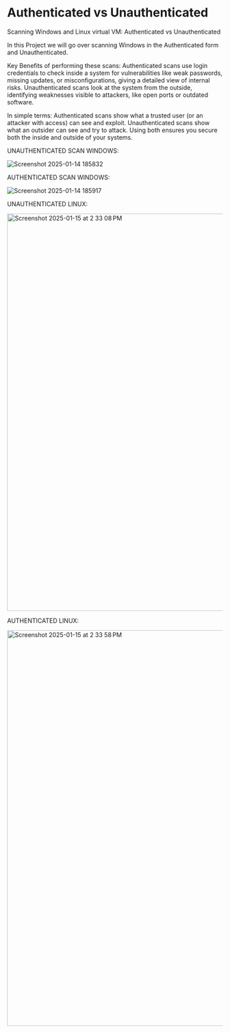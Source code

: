 # Authenticated vs Unauthenticated
Scanning Windows and Linux virtual VM: Authenticated vs Unauthenticated

In this Project we will go over scanning Windows in the Authenticated form and Unauthenticated. 

Key Benefits of performing these scans:
Authenticated scans use login credentials to check inside a system for vulnerabilities like weak passwords, missing updates, or misconfigurations, giving a detailed view of internal risks. Unauthenticated scans look at the system from the outside, identifying weaknesses visible to attackers, like open ports or outdated software.

In simple terms:
Authenticated scans show what a trusted user (or an attacker with access) can see and exploit.
Unauthenticated scans show what an outsider can see and try to attack.
Using both ensures you secure both the inside and outside of your systems.

UNAUTHENTICATED SCAN WINDOWS:

![Screenshot 2025-01-14 185832](https://github.com/user-attachments/assets/aa2f7853-df01-4c55-905e-6b6daac065bf)

AUTHENTICATED SCAN WINDOWS:

![Screenshot 2025-01-14 185917](https://github.com/user-attachments/assets/6700282c-240b-4b36-8083-ec8a2c1cee1d)


UNAUTHENTICATED LINUX:

<img width="925" alt="Screenshot 2025-01-15 at 2 33 08 PM" src="https://github.com/user-attachments/assets/42cc571e-3ae3-4532-80d0-f57ebdb0d52f" />

AUTHENTICATED LINUX:

<img width="921" alt="Screenshot 2025-01-15 at 2 33 58 PM" src="https://github.com/user-attachments/assets/d92904b2-10c7-444c-a5b8-9c0935928d2f" />


